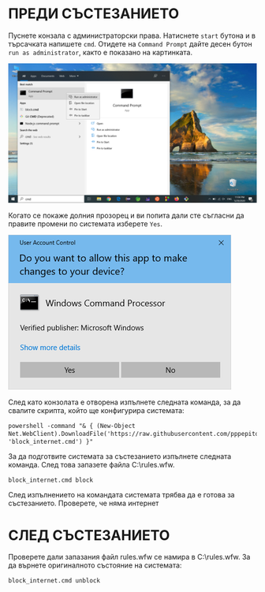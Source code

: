 # ПРЕДИ СЪСТЕЗАНИЕТО
Пуснете конзала с администраторски права. Натиснете `start` бутона и в търсачката напишете `cmd`. Отидете на `Command Prompt` дайте десен бутон `run as administrator`, както е показано на картинката.

![Cmd1](https://github.com/pppepito86/contestant_client/raw/master/scripts/cmd1.png)

Когато се покаже долния прозорец и ви попита дали сте съгласни да правите промени по системата изберете `Yes`.

![Cmd2](https://github.com/pppepito86/contestant_client/raw/master/scripts/cmd2.png)

След като конзолата е отворена изпълнете следната команда, за да свалите скрипта, който ще конфигурира системата:
```
powershell -command "& { (New-Object Net.WebClient).DownloadFile('https://raw.githubusercontent.com/pppepito86/contestant_client/master/scripts/block_internet.cmd', 'block_internet.cmd') }"
```
За да подготвите системата за състезанието изпълнете следната команда. След това запазете файла C:\rules.wfw.
```
block_internet.cmd block
```
След изпълнението на командата системата трябва да е готова за състезанието. Проверете, че няма интернет

# СЛЕД СЪСТЕЗАНИЕТО
Проверете дали запазания файл rules.wfw се намира в C:\rules.wfw. За да върнете оригиналното състояние на системата: 
```
block_internet.cmd unblock
```
